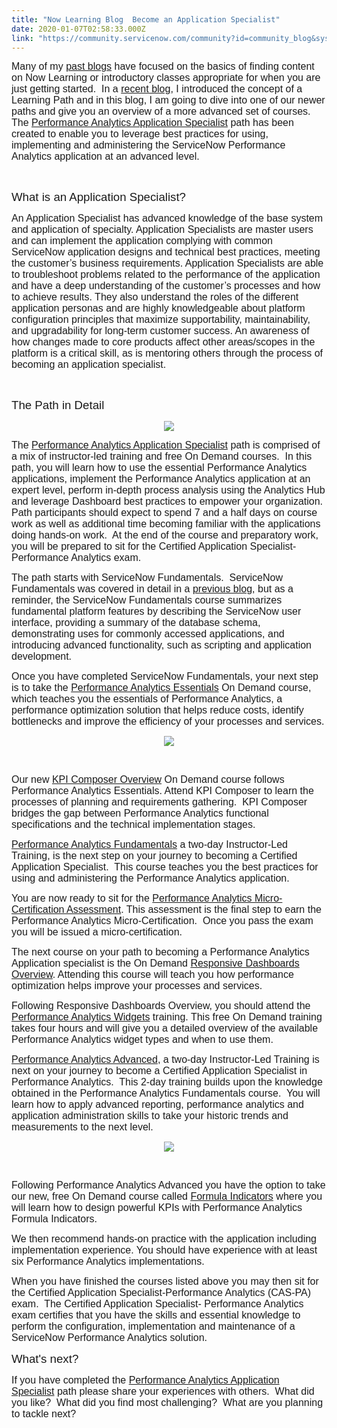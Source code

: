 ```yaml
---
title: "Now Learning Blog  Become an Application Specialist"
date: 2020-01-07T02:58:33.000Z
link: "https://community.servicenow.com/community?id=community_blog&sys_id=34d1b53bdb060c10d82ffb24399619ee"
---
```

<p class="p1"><span style="font-family: helvetica; font-size: 12pt;">Many of my <a href="https://community.servicenow.com/community?id&#61;community_user_profile&amp;user&#61;c4021ea1dbd81fc09c9ffb651f961935" rel="nofollow"><span class="s1">past blogs</span></a> have focused on the basics of finding content on Now Learning or introductory classes appropriate for when you are just getting started.<span class="Apple-converted-space">  </span>In a <span class="s1"><a href="https://community.servicenow.com/community?id&#61;community_blog&amp;sys_id&#61;70061d4d1b39c810fff162c4bd4bcb86" rel="nofollow">recent blog</a>,</span> I introduced the concept of a Learning Path and in this blog, I am going to dive into one of our newer paths and give you an overview of a more advanced set of courses.<span class="Apple-converted-space">  </span>The <a href="https://nowlearning.service-now.com/lxp?id&#61;overview&amp;sys_id&#61;e02227a7db537304de3cdb85ca9619d0&amp;type&#61;path" rel="nofollow"><span class="s2">Performance Analytics Application Specialist</span></a> path has been created to enable you to leverage best practices for using, implementing and administering the ServiceNow Performance Analytics application at an advanced level.</span></p>
<p class="p2"> </p>
<p class="p3"><span style="font-family: helvetica; font-size: 14pt;">What is an Application Specialist?</span></p>
<p class="p1"><span style="font-family: helvetica; font-size: 12pt;">An Application Specialist has advanced knowledge of the base system and application of specialty. Application Specialists are master users and can implement the application complying with common ServiceNow application designs and technical best practices, meeting the customer’s business requirements. Application Specialists are able to troubleshoot problems related to the performance of the application and have a deep understanding of the customer’s processes and how to achieve results. They also understand the roles of the different application personas and are highly knowledgeable about platform configuration principles that maximize supportability, maintainability, and upgradability for long-term customer success. An awareness of how changes made to core products affect other areas/scopes in the platform is a critical skill, as is mentoring others through the process of becoming an application specialist.</span></p>
<p class="p2"> </p>
<p class="p3"><span style="font-family: helvetica; font-size: 14pt;">The Path in Detail</span></p>
<p class="p3" style="text-align: center;"><span style="font-family: helvetica; font-size: 14pt;"><img src="https://community.servicenow.com/a95f2177dbc20c10d82ffb24399619a5.iix" /></span></p>
<p class="p1"><span style="font-family: helvetica; font-size: 12pt;">The <a href="https://nowlearning.service-now.com/lxp?id&#61;overview&amp;sys_id&#61;e02227a7db537304de3cdb85ca9619d0&amp;type&#61;path" rel="nofollow"><span class="s2">Performance Analytics Application Specialist</span></a> path is comprised of a mix of instructor-led training and free On Demand courses.<span class="Apple-converted-space">  </span>In this path, you will learn how to use the essential Performance Analytics applications, implement the Performance Analytics application at an expert level, perform in-depth process analysis using the Analytics Hub and leverage Dashboard best practices to empower your organization.<span class="Apple-converted-space">  </span>Path participants should expect to spend 7 and a half days on course work as well as additional time becoming familiar with the applications doing hands-on work.<span class="Apple-converted-space">  </span>At the end of the course and preparatory work, you will be prepared to sit for the Certified Application Specialist-Performance Analytics exam.</span></p>
<p class="p2"><span style="font-family: helvetica; font-size: 12pt;">The path starts with ServiceNow Fundamentals.<span class="Apple-converted-space">  </span>ServiceNow Fundamentals was covered in detail in a <a href="https://community.servicenow.com/community?id&#61;community_blog&amp;sys_id&#61;9ae6ff69db0584105129a851ca961980" rel="nofollow"><span class="s2">previous blog</span></a>, but as a reminder, the ServiceNow Fundamentals course summarizes fundamental platform features by describing the ServiceNow user interface, providing a summary of the database schema, demonstrating uses for commonly accessed applications, and introducing advanced functionality, such as scripting and application development.</span></p>
<p class="p2"><span style="font-family: helvetica; font-size: 12pt;">Once you have completed ServiceNow Fundamentals, your next step is to take the <a href="https://nowlearning.service-now.com/lxp?id&#61;overview&amp;sys_id&#61;b7c222e8db1a7300760a710439961926&amp;type&#61;course" rel="nofollow"><span class="s2">Performance Analytics Essentials</span></a> On Demand course, which teaches you the essentials of Performance Analytics, a performance optimization solution that helps reduce costs, identify bottlenecks and improve the efficiency of your processes and services.</span></p>
<p class="p2" style="text-align: center;"><span style="font-family: helvetica; font-size: 12pt;"><img src="https://community.servicenow.com/aaa1f9f7db060c10d82ffb2439961912.iix" /></span></p>
<p class="p2"> </p>
<p class="p2"><span style="font-family: helvetica; font-size: 12pt;">Our new <a href="https://nowlearning.service-now.com/lxp?id&#61;overview&amp;sys_id&#61;1bdfdd771b610c506d6c7550cd4bcb76&amp;type&#61;course" rel="nofollow"><span class="s2">KPI Composer Overview</span></a> On Demand course follows Performance Analytics Essentials. Attend KPI Composer to learn the processes of planning and requirements gathering.<span class="Apple-converted-space">  </span>KPI Composer bridges the gap between Performance Analytics functional specifications and the technical implementation stages.</span></p>
<p class="p2"><span style="font-family: helvetica; font-size: 12pt;"><span class="s2"><a href="https://nowlearning.service-now.com/lxp?id&#61;overview&amp;sys_id&#61;cbf7fac4db1a7340760a71043996194c&amp;type&#61;course" rel="nofollow">Performance Analytics Fundamentals</a></span> a two-day Instructor-Led Training, is the next step on your journey to becoming a Certified Application Specialist.<span class="Apple-converted-space">  </span>This course teaches you the best practices for using and administering the Performance Analytics application.</span></p>
<p class="p2"><span style="font-family: helvetica; font-size: 12pt;">You are now ready to sit for the <a href="https://nowlearning.service-now.com/lxp?id&#61;overview&amp;sys_id&#61;54141a8ddb1b7bc0760a71043996196f&amp;type&#61;path" rel="nofollow"><span class="s2">Performance Analytics Micro-Certification Assessment</span></a>. This assessment is the final step to earn the Performance Analytics Micro-Certification.<span class="Apple-converted-space">  </span>Once you pass the exam you will be issued a micro-certification. </span></p>
<p class="p2"><span style="font-family: helvetica; font-size: 12pt;">The next course on your path to becoming a Performance Analytics Application specialist is the On Demand <a href="https://nowlearning.service-now.com/lxp?id&#61;overview&amp;sys_id&#61;3f7bd9f8db1b3bc0760a710439961934&amp;type&#61;course" rel="nofollow"><span class="s2">Responsive Dashboards Overview</span></a>. Attending this course will teach you how performance optimization helps improve your processes and services. </span></p>
<p class="p2"><span style="font-family: helvetica; font-size: 12pt;">Following Responsive Dashboards Overview, you should attend the <a href="https://nowlearning.service-now.com/lxp?id&#61;overview&amp;sys_id&#61;451712ea136777002ff55eff3244b0b7&amp;type&#61;course" rel="nofollow"><span class="s2">Performance Analytics Widgets</span></a> training. This free On Demand training takes four hours and will give you a detailed overview of the available Performance Analytics widget types and when to use them.</span></p>
<p class="p2"><span style="font-family: helvetica; font-size: 12pt;"><span class="s2"><a href="https://nowlearning.service-now.com/lxp?id&#61;overview&amp;sys_id&#61;87f7fac4db1a7340760a710439961908&amp;type&#61;course" rel="nofollow">Performance Analytics Advanced</a></span>, a two-day Instructor-Led Training is next on your journey to become a Certified Application Specialist in Performance Analytics.<span class="Apple-converted-space">  </span>This 2-day training builds upon the knowledge obtained in the Performance Analytics Fundamentals course.<span class="Apple-converted-space">  </span>You will learn how to apply advanced reporting, performance analytics and application administration skills to take your historic trends and measurements to the next level. </span></p>
<p class="p1" style="text-align: center;"><span style="font-family: helvetica; font-size: 12pt;"><img src="https://community.servicenow.com/9bb1713bdb060c10d82ffb24399619a4.iix" /></span></p>
<p class="p1"> </p>
<p class="p1"><span style="font-family: helvetica; font-size: 12pt;">Following Performance Analytics Advanced you have the option to take our new, free On Demand course called <a href="https://nowlearning.service-now.com/lxp?id&#61;overview&amp;sys_id&#61;2eaec2ad1b4e0c906d6c7550cd4bcb37&amp;type&#61;course" rel="nofollow">Formula Indicators</a> where you will learn how to design powerful KPIs with Performance Analytics Formula Indicators.</span></p>
<p class="p2"><span style="font-family: helvetica; font-size: 12pt;">We then recommend hands-on practice with the application including implementation experience. You should have experience with at least six Performance Analytics implementations.</span></p>
<p class="p2"><span style="font-family: helvetica; font-size: 12pt;">When you have finished the courses listed above you may then sit for the Certified Application Specialist-Performance Analytics (CAS-PA) exam.<span class="Apple-converted-space">  </span>The Certified Application Specialist- Performance Analytics exam certifies that you have the skills and essential knowledge to perform the configuration, implementation and maintenance of a ServiceNow Performance Analytics solution. </span></p>
<p class="p2"><span style="font-family: helvetica; font-size: 14pt;">What&#39;s next?</span></p>
<p class="p2"><span style="font-family: helvetica; font-size: 12pt;">If you have completed the <a href="https://nowlearning.service-now.com/lxp?id&#61;overview&amp;sys_id&#61;e02227a7db537304de3cdb85ca9619d0&amp;type&#61;path" rel="nofollow"><span class="s2">Performance Analytics Application Specialist</span></a> path please share your experiences with others.  What did you like?  What did you find most challenging?  What are you planning to tackle next?</span></p>